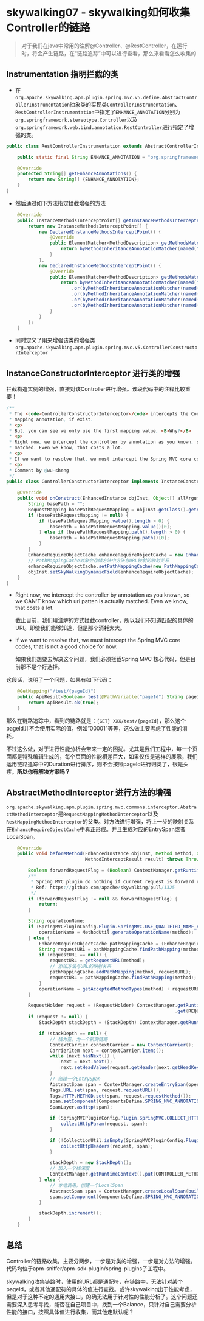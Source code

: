 # skywalking07 - skywalking如何收集Controller的链路

> 对于我们在java中常用的注解@Controller、@RestController，在运行时，将会产生链路，在“链路追踪”中可以进行查看，那么来看看怎么收集的

## Instrumentation 指明拦截的类

- 在`org.apache.skywalking.apm.plugin.spring.mvc.v5.define.AbstractControllerInstrumentation`抽象类的实现类`ControllerInstrumentation`、`RestControllerInstrumentation`中指定了`ENHANCE_ANNOTATION`分别为`org.springframework.stereotype.Controller`以及`org.springframework.web.bind.annotation.RestController`进行指定了增强的类。

```java
public class RestControllerInstrumentation extends AbstractControllerInstrumentation {

    public static final String ENHANCE_ANNOTATION = "org.springframework.web.bind.annotation.RestController";

    @Override
    protected String[] getEnhanceAnnotations() {
        return new String[] {ENHANCE_ANNOTATION};
    }
}
```

- 然后通过如下方法指定拦截增强的方法

```java
    @Override
    public InstanceMethodsInterceptPoint[] getInstanceMethodsInterceptPoints() {
        return new InstanceMethodsInterceptPoint[] {
            new DeclaredInstanceMethodsInterceptPoint() {
                @Override
                public ElementMatcher<MethodDescription> getMethodsMatcher() {
                    return byMethodInheritanceAnnotationMatcher(named("org.springframework.web.bind.annotation.RequestMapping"));
                }
            },
            new DeclaredInstanceMethodsInterceptPoint() {
                @Override
                public ElementMatcher<MethodDescription> getMethodsMatcher() {
                    return byMethodInheritanceAnnotationMatcher(named("org.springframework.web.bind.annotation.GetMapping"))
                        .or(byMethodInheritanceAnnotationMatcher(named("org.springframework.web.bind.annotation.PostMapping")))
                        .or(byMethodInheritanceAnnotationMatcher(named("org.springframework.web.bind.annotation.PutMapping")))
                        .or(byMethodInheritanceAnnotationMatcher(named("org.springframework.web.bind.annotation.DeleteMapping")))
                        .or(byMethodInheritanceAnnotationMatcher(named("org.springframework.web.bind.annotation.PatchMapping")));
                }
            }
        };
    }
```

- 同时定义了用来增强该类的增强类`org.apache.skywalking.apm.plugin.spring.mvc.v5.ControllerConstructorInterceptor`

## InstanceConstructorInterceptor 进行类的增强

拦截构造实例的增强，直接对该Controller进行增强。该段代码中的注释比较重要！

```java
/**
 * The <code>ControllerConstructorInterceptor</code> intercepts the Controller's constructor, in order to acquire the
 * mapping annotation, if exist.
 * <p>
 * But, you can see we only use the first mapping value, <B>Why?</B>
 * <p>
 * Right now, we intercept the controller by annotation as you known, so we CAN'T know which uri patten is actually
 * matched. Even we know, that costs a lot.
 * <p>
 * If we want to resolve that, we must intercept the Spring MVC core codes, that is not a good choice for now.
 * <p>
 * Comment by @wu-sheng
 */
public class ControllerConstructorInterceptor implements InstanceConstructorInterceptor {

    @Override
    public void onConstruct(EnhancedInstance objInst, Object[] allArguments) {
        String basePath = "";
        RequestMapping basePathRequestMapping = objInst.getClass().getAnnotation(RequestMapping.class);
        if (basePathRequestMapping != null) {
            if (basePathRequestMapping.value().length > 0) {
                basePath = basePathRequestMapping.value()[0];
            } else if (basePathRequestMapping.path().length > 0) {
                basePath = basePathRequestMapping.path()[0];
            }
        }
        EnhanceRequireObjectCache enhanceRequireObjectCache = new EnhanceRequireObjectCache();
        // PathMappingCache对象会存储方法中方法与URL映射的映射关系
        enhanceRequireObjectCache.setPathMappingCache(new PathMappingCache(basePath));
        objInst.setSkyWalkingDynamicField(enhanceRequireObjectCache);
    }
}
```

- Right now, we intercept the controller by annotation as you known, so we CAN'T know which uri patten is actually matched. Even we know, that costs a lot.

  截止目前，我们用注解的方式拦截controller，所以我们不知道匹配的具体的URI。即使我们能够知道，但是那个消耗太大。

- If we want to resolve that, we must intercept the Spring MVC core codes, that is not a good choice for now.

  如果我们想要去解决这个问题，我们必须拦截Spring MVC 核心代码，但是目前那不是个好选择。

这段话，说明了一个问题，如果有如下代码：

```java
    @GetMapping("/test/{pageId}")
    public ApiResult<Boolean> test(@PathVariable("pageId") String pageId) {
        return ApiResult.ok(true);
    }
```

那么在链路追踪中，看到的链路就是：`{GET} XXX/test/{pageId}`，那么这个pageId并不会使用实际的值，例如“00001”等等，这么做主要考虑了性能的消耗。

不过这么做，对于进行性能分析会带来一定的困扰。尤其是我们工程中，每一个页面都是特殊编辑生成的，每个页面的性能相差巨大，如果仅仅是这样的展示，我们运用链路追踪中的Duration进行排序，则不会按照pageId进行归类了，很是头疼。**所以你有解决方案吗？**

## AbstractMethodInterceptor 进行方法的增强

`org.apache.skywalking.apm.plugin.spring.mvc.commons.interceptor.AbstractMethodInterceptor`是`RequestMappingMethodInterceptor`以及`RestMappingMethodInterceptor`的父类。对方法进行增强，将上一步的映射关系在`EnhanceRequireObjectCache`中真正形成。并且生成对应的EntrySpan或者LocalSpan。

```java
    @Override
    public void beforeMethod(EnhancedInstance objInst, Method method, Object[] allArguments, Class<?>[] argumentsTypes,
                             MethodInterceptResult result) throws Throwable {

        Boolean forwardRequestFlag = (Boolean) ContextManager.getRuntimeContext().get(FORWARD_REQUEST_FLAG);
        /**
         * Spring MVC plugin do nothing if current request is forward request.
         * Ref: https://github.com/apache/skywalking/pull/1325
         */
        if (forwardRequestFlag != null && forwardRequestFlag) {
            return;
        }

        String operationName;
        if (SpringMVCPluginConfig.Plugin.SpringMVC.USE_QUALIFIED_NAME_AS_ENDPOINT_NAME) {
            operationName = MethodUtil.generateOperationName(method);
        } else {
            EnhanceRequireObjectCache pathMappingCache = (EnhanceRequireObjectCache) objInst.getSkyWalkingDynamicField();
            String requestURL = pathMappingCache.findPathMapping(method);
            if (requestURL == null) {
                requestURL = getRequestURL(method);
                // 添加方法与URL的映射关系
                pathMappingCache.addPathMapping(method, requestURL);
                requestURL = pathMappingCache.findPathMapping(method);
            }
            operationName = getAcceptedMethodTypes(method) + requestURL;
        }

        RequestHolder request = (RequestHolder) ContextManager.getRuntimeContext()
                                                              .get(REQUEST_KEY_IN_RUNTIME_CONTEXT);
        if (request != null) {
            StackDepth stackDepth = (StackDepth) ContextManager.getRuntimeContext().get(CONTROLLER_METHOD_STACK_DEPTH);

            if (stackDepth == null) {
                // 栈为空，为一个新的链路
                ContextCarrier contextCarrier = new ContextCarrier();
                CarrierItem next = contextCarrier.items();
                while (next.hasNext()) {
                    next = next.next();
                    next.setHeadValue(request.getHeader(next.getHeadKey()));
                }
				// 创建一个EntrySpan
                AbstractSpan span = ContextManager.createEntrySpan(operationName, contextCarrier);
                Tags.URL.set(span, request.requestURL());
                Tags.HTTP.METHOD.set(span, request.requestMethod());
                span.setComponent(ComponentsDefine.SPRING_MVC_ANNOTATION);
                SpanLayer.asHttp(span);

                if (SpringMVCPluginConfig.Plugin.SpringMVC.COLLECT_HTTP_PARAMS) {
                    collectHttpParam(request, span);
                }

                if (!CollectionUtil.isEmpty(SpringMVCPluginConfig.Plugin.Http.INCLUDE_HTTP_HEADERS)) {
                    collectHttpHeaders(request, span);
                }

                stackDepth = new StackDepth();
                // 加入一个栈深度
                ContextManager.getRuntimeContext().put(CONTROLLER_METHOD_STACK_DEPTH, stackDepth);
            } else {
                // 本地调用，创建一个LocalSpan
                AbstractSpan span = ContextManager.createLocalSpan(buildOperationName(objInst, method));
                span.setComponent(ComponentsDefine.SPRING_MVC_ANNOTATION);
            }

            stackDepth.increment();
        }
    }

```

## 总结

Controller的链路收集，主要分两步，一步是对类的增强，一步是对方法的增强。代码均位于apm-sniffer/apm-sdk-plugin/spring-plugins子工程中。

skywalking收集链路时，使用的URL都是通配符，在链路中，无法针对某个pageId，或者其他通配符的具体的值进行查找。或许skywalking出于性能考虑，但是对于这种不定的通用大接口，的确无法用于针对性的性能分析了。这个问题还需要深入思考寻找，能否在自己项目中，找到一个Balance，只针对自己需要分析性能的接口，按照具体值进行收集，而其他走默认呢？